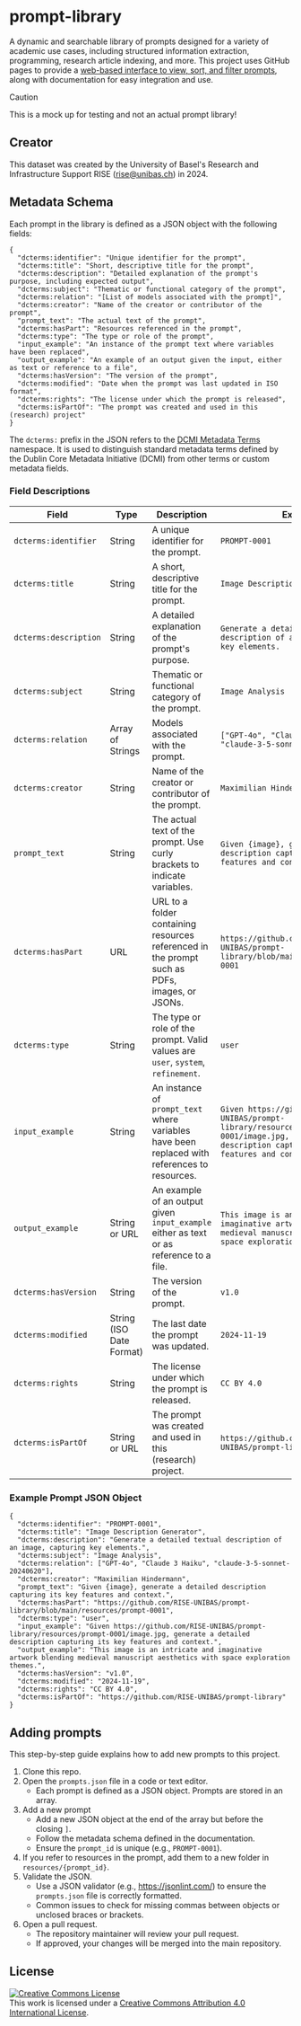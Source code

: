 # prompt-library

A dynamic and searchable library of prompts designed for a variety of academic use cases, including structured information extraction, programming, research article indexing, and more. This project uses GitHub pages to provide a [web-based interface to view, sort, and filter prompts](https://rise-unibas.github.io/prompt-library/), along with documentation for easy integration and use.

> [!CAUTION]
> This is a mock up for testing and not an actual prompt library!

## Creator

This dataset was created by the University of Basel's Research and Infrastructure Support RISE (rise@unibas.ch) in 2024. 

## Metadata Schema

Each prompt in the library is defined as a JSON object with the following fields:

```
{
  "dcterms:identifier": "Unique identifier for the prompt",
  "dcterms:title": "Short, descriptive title for the prompt",
  "dcterms:description": "Detailed explanation of the prompt's purpose, including expected output",
  "dcterms:subject": "Thematic or functional category of the prompt",
  "dcterms:relation": "[List of models associated with the prompt]",
  "dcterms:creator": "Name of the creator or contributor of the prompt",
  "prompt_text": "The actual text of the prompt",
  "dcterms:hasPart": "Resources referenced in the prompt",
  "dcterms:type": "The type or role of the prompt",
  "input_example": "An instance of the prompt text where variables have been replaced",
  "output_example": "An example of an output given the input, either as text or reference to a file",
  "dcterms:hasVersion": "The version of the prompt",
  "dcterms:modified": "Date when the prompt was last updated in ISO format",
  "dcterms:rights": "The license under which the prompt is released",
  "dcterms:isPartOf": "The prompt was created and used in this (research) project"
}
```
The `dcterms:` prefix in the JSON refers to the [DCMI Metadata Terms](https://www.dublincore.org/specifications/dublin-core/dcmi-terms/) namespace. It is used to distinguish standard metadata terms defined by the Dublin Core Metadata Initiative (DCMI) from other terms or custom metadata fields.

### Field Descriptions

| **Field**             | **Type**                 | **Description**                                                                               | **Example**                                                                                                                                                    |
|-----------------------|--------------------------|-----------------------------------------------------------------------------------------------|----------------------------------------------------------------------------------------------------------------------------------------------------------------|
| `dcterms:identifier`  | String                   | A unique identifier for the prompt.                                                           | `PROMPT-0001`                                                                                                                                                  |
| `dcterms:title`       | String                   | A short, descriptive title for the prompt.                                                    | `Image Description Generator`                                                                                                                                  |
| `dcterms:description` | String                   | A detailed explanation of the prompt's purpose.                                               | `Generate a detailed textual description of an image, capturing key elements.`                                                                                 |
| `dcterms:subject`     | String                   | Thematic or functional category of the prompt.                                                | `Image Analysis`                                                                                                                                               |
| `dcterms:relation`    | Array of Strings         | Models associated with the prompt.                                                            | `["GPT-4o", "Claude 3 Haiku", "claude-3-5-sonnet-20240620"]`                                                                                                   |
| `dcterms:creator`     | String                   | Name of the creator or contributor of the prompt.                                             | `Maximilian Hindermann`                                                                                                                                        |
| `prompt_text`         | String                   | The actual text of the prompt. Use curly brackets to indicate variables.                      | `Given {image}, generate a detailed description capturing its key features and context.`                                                                       |
| `dcterms:hasPart`     | URL                      | URL to a folder containing resources referenced in the prompt such as PDFs, images, or JSONs. | `https://github.com/RISE-UNIBAS/prompt-library/blob/main/resources/prompt-0001`                                                                                |
| `dcterms:type`        | String                   | The type or role of the prompt. Valid values are `user`, `system`, `refinement`.              | `user`                                                                                                                                                         |
| `input_example`       | String                   | An instance of `prompt_text` where variables have been replaced with references to resources. | `Given https://github.com/RISE-UNIBAS/prompt-library/resources/prompt-0001/image.jpg, generate a detailed description capturing its key features and context.` |
| `output_example`      | String or URL            | An example of an output given `input_example` either as text or as reference to a file.       | `This image is an intricate and imaginative artwork blending medieval manuscript aesthetics with space exploration themes.`                                    |
| `dcterms:hasVersion`  | String                   | The version of the prompt.                                                                    | `v1.0`                                                                                                                                                         |
| `dcterms:modified`    | String (ISO Date Format) | The last date the prompt was updated.                                                         | `2024-11-19`                                                                                                                                                   |
| `dcterms:rights`      | String                   | The license under which the prompt is released.                                               | `CC BY 4.0`                                                                                                                                                    |
| `dcterms:isPartOf`    | String or URL            | The prompt was created and used in this (research) project.                                   | `https://github.com/RISE-UNIBAS/prompt-library`                                                                                                                |

### Example Prompt JSON Object

```
{
  "dcterms:identifier": "PROMPT-0001",
  "dcterms:title": "Image Description Generator",
  "dcterms:description": "Generate a detailed textual description of an image, capturing key elements.",
  "dcterms:subject": "Image Analysis",
  "dcterms:relation": ["GPT-4o", "Claude 3 Haiku", "claude-3-5-sonnet-20240620"],
  "dcterms:creator": "Maximilian Hindermann",
  "prompt_text": "Given {image}, generate a detailed description capturing its key features and context.",
  "dcterms:hasPart": "https://github.com/RISE-UNIBAS/prompt-library/blob/main/resources/prompt-0001",
  "dcterms:type": "user",
  "input_example": "Given https://github.com/RISE-UNIBAS/prompt-library/resources/prompt-0001/image.jpg, generate a detailed description capturing its key features and context.",
  "output_example": "This image is an intricate and imaginative artwork blending medieval manuscript aesthetics with space exploration themes.",
  "dcterms:hasVersion": "v1.0",
  "dcterms:modified": "2024-11-19",
  "dcterms:rights": "CC BY 4.0",
  "dcterms:isPartOf": "https://github.com/RISE-UNIBAS/prompt-library"
}
```

## Adding prompts

This step-by-step guide explains how to add new prompts to this project.

1. Clone this repo.
2. Open the `prompts.json` file in a code or text editor.
   - Each prompt is defined as a JSON object. Prompts are stored in an array.
3. Add a new prompt
   - Add a new JSON object at the end of the array but before the closing `]`.
   - Follow the metadata schema defined in the documentation. 
   - Ensure the `prompt_id` is unique (e.g., `PROMPT-0001`).
4. If you refer to resources in the prompt, add them to a new folder in `resources/{prompt_id}`. 
5. Validate the JSON.
   - Use a JSON validator (e.g., https://jsonlint.com/) to ensure the `prompts.json` file is correctly formatted.
   - Common issues to check for missing commas between objects or unclosed braces or brackets.
6. Open a pull request.
   - The repository maintainer will review your pull request.
   - If approved, your changes will be merged into the main repository.

## License

<a rel="license" href="http://creativecommons.org/licenses/by/4.0/"><img alt="Creative Commons License" style="border-width:0" src="https://i.creativecommons.org/l/by/4.0/88x31.png" /></a><br />This work is licensed under a <a rel="license" href="http://creativecommons.org/licenses/by/4.0/">Creative Commons Attribution 4.0 International License</a>.
